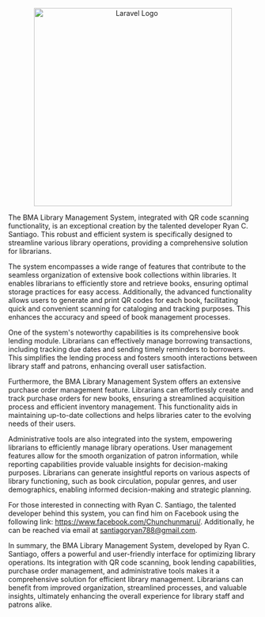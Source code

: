 <p align="center"><a href="https://laravel.com" target="_blank"><img src="https://ptc.com.ph/assets/images/fullstory/fs-04-01.jpg" width="400" alt="Laravel Logo"></a></p>
The BMA Library Management System, integrated with QR code scanning functionality, is an exceptional creation by the talented developer Ryan C. Santiago. This robust and efficient system is specifically designed to streamline various library operations, providing a comprehensive solution for librarians.

The system encompasses a wide range of features that contribute to the seamless organization of extensive book collections within libraries. It enables librarians to efficiently store and retrieve books, ensuring optimal storage practices for easy access. Additionally, the advanced functionality allows users to generate and print QR codes for each book, facilitating quick and convenient scanning for cataloging and tracking purposes. This enhances the accuracy and speed of book management processes.

One of the system's noteworthy capabilities is its comprehensive book lending module. Librarians can effectively manage borrowing transactions, including tracking due dates and sending timely reminders to borrowers. This simplifies the lending process and fosters smooth interactions between library staff and patrons, enhancing overall user satisfaction.

Furthermore, the BMA Library Management System offers an extensive purchase order management feature. Librarians can effortlessly create and track purchase orders for new books, ensuring a streamlined acquisition process and efficient inventory management. This functionality aids in maintaining up-to-date collections and helps libraries cater to the evolving needs of their users.

Administrative tools are also integrated into the system, empowering librarians to efficiently manage library operations. User management features allow for the smooth organization of patron information, while reporting capabilities provide valuable insights for decision-making purposes. Librarians can generate insightful reports on various aspects of library functioning, such as book circulation, popular genres, and user demographics, enabling informed decision-making and strategic planning.

For those interested in connecting with Ryan C. Santiago, the talented developer behind this system, you can find him on Facebook using the following link: https://www.facebook.com/Chunchunmarui/. Additionally, he can be reached via email at santiagoryan788@gmail.com.

In summary, the BMA Library Management System, developed by Ryan C. Santiago, offers a powerful and user-friendly interface for optimizing library operations. Its integration with QR code scanning, book lending capabilities, purchase order management, and administrative tools makes it a comprehensive solution for efficient library management. Librarians can benefit from improved organization, streamlined processes, and valuable insights, ultimately enhancing the overall experience for library staff and patrons alike.
